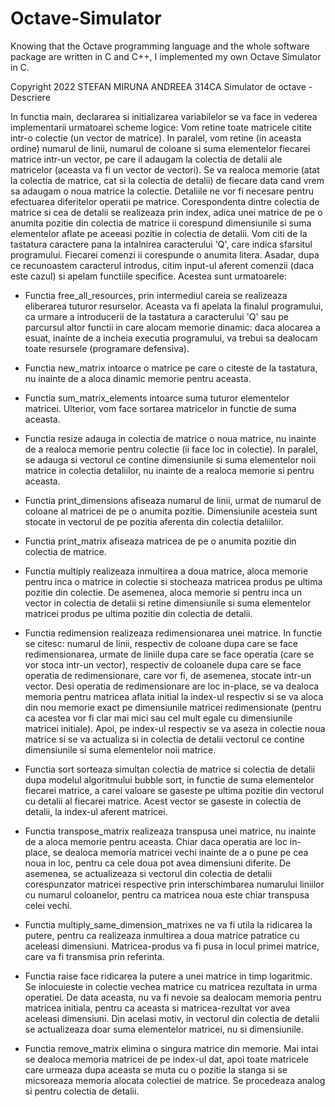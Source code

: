 # Octave-Simulator
Knowing that the Octave programming language and the whole software package are written in C and C++, I implemented my own Octave Simulator in C.

Copyright 2022 STEFAN MIRUNA ANDREEA 314CA
Simulator de octave - Descriere

In functia main, declararea si initializarea variabilelor se va face in vederea
implementarii urmatoarei scheme logice:
Vom retine toate matricele citite intr-o colectie (un vector de matrice).
In paralel, vom retine (in aceasta ordine) numarul de linii, numarul de coloane
si suma elementelor fiecarei matrice intr-un vector, pe care il adaugam la 
colectia de detalii ale matricelor (aceasta va fi un vector de vectori). 
Se va realoca memorie (atat la colectia de matrice, cat si la colectia de
detalii) de fiecare data cand vrem sa adaugam o noua matrice la colectie.
Detaliile ne vor fi necesare pentru efectuarea diferitelor operatii pe matrice.
Corespondenta dintre colectia de matrice si cea de detalii se realizeaza 
prin index, adica unei matrice de pe o anumita pozitie din colectia de matrice
ii corespund dimensiunile si suma elementelor aflate pe aceeasi pozitie in
colectia de detalii.
Vom citi de la tastatura caractere pana la intalnirea caracterului 'Q', care 
indica sfarsitul programului. Fiecarei comenzi ii corespunde o anumita litera.
Asadar, dupa ce recunoastem caracterul introdus, citim input-ul aferent
comenzii (daca este cazul) si apelam functiile specifice.
Acestea sunt urmatoarele:

- Functia free_all_resources, prin intermediul careia se realizeaza eliberarea 
tuturor resurselor. Aceasta va fi apelata la finalul programului, ca urmare a 
introducerii de la tastatura a caracterului 'Q' sau pe parcursul altor functii 
in care alocam memorie dinamic: daca alocarea a esuat, inainte de a incheia 
executia programului, va trebui sa dealocam toate resursele (programare 
defensiva).

- Functia new_matrix intoarce o matrice pe care o citeste de la tastatura, nu
inainte de a aloca dinamic memorie pentru aceasta.

- Functia sum_matrix_elements intoarce suma tuturor elementelor matricei. 
Ulterior, vom face sortarea matricelor in functie de suma aceasta.

- Functia resize adauga in colectia de matrice o noua matrice, nu inainte de 
a realoca memorie pentru colectie (ii face loc in colectie). In paralel, se 
adauga si vectorul ce contine dimensiunile si suma elementelor noii matrice 
in colectia detaliilor, nu inainte de a realoca memorie si pentru aceasta.

- Functia print_dimensions afiseaza numarul de linii, urmat de numarul de 
coloane al matricei de pe o anumita pozitie. Dimensiunile acesteia sunt stocate
in vectorul de pe pozitia aferenta din colectia detaliilor.

- Functia print_matrix afiseaza matricea de pe o anumita pozitie din colectia 
de matrice.

- Functia multiply realizeaza inmultirea a doua matrice, aloca memorie pentru 
inca o matrice in colectie si stocheaza matricea produs pe ultima pozitie din 
colectie. De asemenea, aloca memorie si pentru inca un vector in colectia de 
detalii si retine dimensiunile si suma elementelor matricei produs pe ultima 
pozitie din colectia de detalii.

- Functia redimension realizeaza redimensionarea unei matrice. In functie se 
citesc: numarul de linii, respectiv de coloane dupa care se face 
redimensionarea, urmate de liniile dupa care se face operatia (care se vor 
stoca intr-un vector), respectiv de coloanele dupa care se face operatia de 
redimensionare, care vor fi, de asemenea, stocate intr-un vector. Desi operatia
de redimensionare are loc in-place, se va dealoca memoria pentru matricea aflata 
initial la index-ul respectiv si se va aloca din nou memorie exact pe 
dimensiunile matricei redimensionate (pentru ca acestea vor fi clar mai mici 
sau cel mult egale cu dimensiunile matricei initiale). Apoi, pe index-ul 
respectiv se va aseza in colectie noua matrice si se va actualiza si in colectia
de detalii vectorul ce contine dimensiunile si suma elementelor noii matrice.
 
- Functia sort sorteaza simultan colectia de matrice si colectia de detalii 
dupa modelul algoritmului bubble sort, in functie de suma elementelor fiecarei
matrice, a carei valoare se gaseste pe ultima pozitie din vectorul cu detalii 
al fiecarei matrice. Acest vector se gaseste in colectia de detalii, la 
index-ul aferent matricei.
 
- Functia transpose_matrix realizeaza transpusa unei matrice, nu inainte de a
aloca memorie pentru aceasta. Chiar daca operatia are loc in-place, se dealoca
memoria matricei vechi inainte de a o pune pe cea noua in loc, pentru ca cele
doua pot avea dimensiuni diferite. De asemenea, se actualizeaza si vectorul din
colectia de detalii corespunzator matricei respective prin interschimbarea
numarului liniilor cu numarul coloanelor, pentru ca matricea noua este chiar
transpusa celei vechi.

- Functia multiply_same_dimension_matrixes ne va fi utila la ridicarea la 
putere, pentru ca realizeaza inmultirea a doua matrice patratice cu aceleasi
dimensiuni. Matricea-produs va fi pusa in locul primei matrice, care va fi
transmisa prin referinta.

- Functia raise face ridicarea la putere a unei matrice in timp logaritmic.
Se inlocuieste in colectie vechea matrice cu matricea rezultata in urma
operatiei. De data aceasta, nu va fi nevoie sa dealocam memoria pentru matricea
initiala, pentru ca aceasta si matricea-rezultat vor avea aceleasi dimensiuni.
Din acelasi motiv, in vectorul din colectia de detalii se actualizeaza doar
suma elementelor matricei, nu si dimensiunile.

- Functia remove_matrix elimina o singura matrice din memorie. Mai intai se
dealoca memoria matricei de pe index-ul dat, apoi toate matricele care urmeaza
dupa aceasta se muta cu o pozitie la stanga si se micsoreaza memoria alocata
colectiei de matrice. Se procedeaza analog si pentru colectia de detalii.
